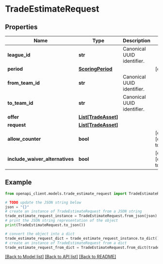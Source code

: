 # TradeEstimateRequest


## Properties

Name | Type | Description | Notes
------------ | ------------- | ------------- | -------------
**league_id** | **str** | Canonical UUID identifier. | 
**period** | [**ScoringPeriod**](ScoringPeriod.md) |  | [optional] 
**from_team_id** | **str** | Canonical UUID identifier. | 
**to_team_id** | **str** | Canonical UUID identifier. | 
**offer** | [**List[TradeAsset]**](TradeAsset.md) |  | 
**request** | [**List[TradeAsset]**](TradeAsset.md) |  | 
**allow_counter** | **bool** |  | [optional] [default to True]
**include_waiver_alternatives** | **bool** |  | [optional] [default to False]

## Example

```python
from openapi_client.models.trade_estimate_request import TradeEstimateRequest

# TODO update the JSON string below
json = "{}"
# create an instance of TradeEstimateRequest from a JSON string
trade_estimate_request_instance = TradeEstimateRequest.from_json(json)
# print the JSON string representation of the object
print(TradeEstimateRequest.to_json())

# convert the object into a dict
trade_estimate_request_dict = trade_estimate_request_instance.to_dict()
# create an instance of TradeEstimateRequest from a dict
trade_estimate_request_from_dict = TradeEstimateRequest.from_dict(trade_estimate_request_dict)
```
[[Back to Model list]](../README.md#documentation-for-models) [[Back to API list]](../README.md#documentation-for-api-endpoints) [[Back to README]](../README.md)



